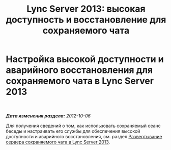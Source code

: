 ﻿---
title: "Lync Server 2013: высокая доступность и восстановление для сохраняемого чата"
TOCTitle: Настройка высокой доступности и аварийного восстановления для сохраняемого чата
ms:assetid: 2b91c244-796c-416d-bf9b-e99613e901af
ms:mtpsurl: https://technet.microsoft.com/ru-ru/library/JJ552854(v=OCS.15)
ms:contentKeyID: 49309287
ms.date: 05/19/2016
mtps_version: v=OCS.15
ms.translationtype: HT
---

# Настройка высокой доступности и аварийного восстановления для сохраняемого чата в Lync Server 2013

 

_**Дата изменения раздела:** 2012-10-06_

Для получения сведений о том, как использовать сохраняемый сеанс беседы и настраивать его службы для обеспечения высокой доступности и аварийного восстановления, см. раздел [Развертывание сервера сохраняемого чата в Lync Server 2013](lync-server-2013-deploying-persistent-chat-server.md).

